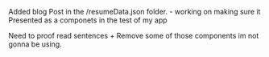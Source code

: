    Added blog Post in the  /resumeData.json folder. - working on making sure it Presented as a componets in the test of my app

   Need to proof read sentences +  Remove some of those components im not gonna be using.